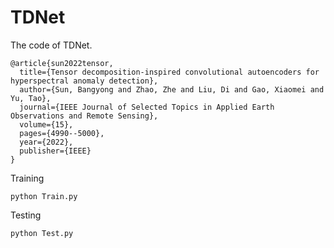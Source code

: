 # TDNet
The code of TDNet.
~~~
@article{sun2022tensor,
  title={Tensor decomposition-inspired convolutional autoencoders for hyperspectral anomaly detection},
  author={Sun, Bangyong and Zhao, Zhe and Liu, Di and Gao, Xiaomei and Yu, Tao},
  journal={IEEE Journal of Selected Topics in Applied Earth Observations and Remote Sensing},
  volume={15},
  pages={4990--5000},
  year={2022},
  publisher={IEEE}
}
~~~

Training 
~~~
python Train.py
~~~


Testing
~~~
python Test.py
~~~

